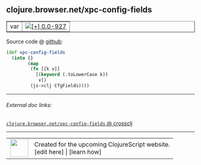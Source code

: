 ## clojure.browser.net/xpc-config-fields



 <table border="1">
<tr>
<td>var</td>
<td><a href="https://github.com/cljsinfo/cljs-api-docs/tree/0.0-927"><img valign="middle" alt="[+] 0.0-927" title="Added in 0.0-927" src="https://img.shields.io/badge/+-0.0--927-lightgrey.svg"></a> </td>
</tr>
</table>









Source code @ [github](https://github.com/clojure/clojurescript/blob/r2307/src/cljs/clojure/browser/net.cljs#L73-L79):

```clj
(def xpc-config-fields
  (into {}
        (map
         (fn [[k v]]
           [(keyword (.toLowerCase k))
            v])
         (js->clj CfgFields))))
```

<!--
Repo - tag - source tree - lines:

 <pre>
clojurescript @ r2307
└── src
    └── cljs
        └── clojure
            └── browser
                └── <ins>[net.cljs:73-79](https://github.com/clojure/clojurescript/blob/r2307/src/cljs/clojure/browser/net.cljs#L73-L79)</ins>
</pre>

-->

---



###### External doc links:

[`clojure.browser.net/xpc-config-fields` @ crossclj](http://crossclj.info/fun/clojure.browser.net.cljs/xpc-config-fields.html)<br>

---

 <table>
<tr><td>
<img valign="middle" align="right" width="48px" src="http://i.imgur.com/Hi20huC.png">
</td><td>
Created for the upcoming ClojureScript website.<br>
[edit here] | [learn how]
</td></tr></table>

[edit here]:https://github.com/cljsinfo/cljs-api-docs/blob/master/cljsdoc/clojure.browser.net/xpc-config-fields.cljsdoc
[learn how]:https://github.com/cljsinfo/cljs-api-docs/wiki/cljsdoc-files

<!--

This information was too distracting to show to readers, but I'll leave it
commented here since it is helpful to:

- pretty-print the data used to generate this document
- and show how to retrieve that data



The API data for this symbol:

```clj
{:ns "clojure.browser.net",
 :name "xpc-config-fields",
 :type "var",
 :source {:code "(def xpc-config-fields\n  (into {}\n        (map\n         (fn [[k v]]\n           [(keyword (.toLowerCase k))\n            v])\n         (js->clj CfgFields))))",
          :title "Source code",
          :repo "clojurescript",
          :tag "r2307",
          :filename "src/cljs/clojure/browser/net.cljs",
          :lines [73 79]},
 :full-name "clojure.browser.net/xpc-config-fields",
 :full-name-encode "clojure.browser.net/xpc-config-fields",
 :history [["+" "0.0-927"]]}

```

Retrieve the API data for this symbol:

```clj
;; from Clojure REPL
(require '[clojure.edn :as edn])
(-> (slurp "https://raw.githubusercontent.com/cljsinfo/cljs-api-docs/catalog/cljs-api.edn")
    (edn/read-string)
    (get-in [:symbols "clojure.browser.net/xpc-config-fields"]))
```

-->
